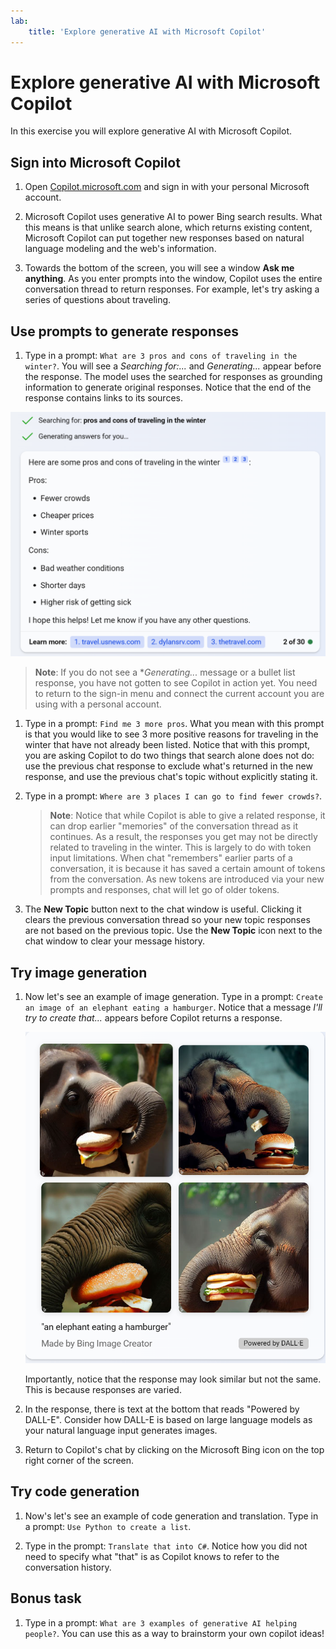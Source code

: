 ```yaml
---
lab:
    title: 'Explore generative AI with Microsoft Copilot'
---
```

# Explore generative AI with Microsoft Copilot

In this exercise you will explore generative AI with Microsoft Copilot. 

## Sign into Microsoft Copilot

1. Open [Copilot.microsoft.com](https://www.copilot.microsoft.com) and sign in with your personal Microsoft account.

1. Microsoft Copilot uses generative AI to power Bing search results. What this means is that unlike search alone, which returns existing content, Microsoft Copilot can put together new responses based on natural language modeling and the web's information.  

1. Towards the bottom of the screen, you will see a window **Ask me anything**. As you enter prompts into the window, Copilot uses the entire conversation thread to return responses. For example, let's try asking a series of questions about traveling.

## Use prompts to generate responses

1. Type in a prompt: `What are 3 pros and cons of traveling in the winter?`. You will see a *Searching for:...* and *Generating...* appear before the response. The model uses the searched for responses as grounding information to generate original responses. Notice that the end of the response contains links to its sources. 

![A screenshot of Copilot's response to a traveling prompt with three bullets for pros and three bullets for cons.](./media/generative-ai/bing-copilot-response-traveling.png) 

> **Note**: If you do not see a **Generating...* message or a bullet list response, you have not gotten to see Copilot in action yet. You need to return to the sign-in menu and connect the current account you are using with a personal account. 
 
1. Type in a prompt: `Find me 3 more pros`. What you mean with this prompt is that you would like to see 3 more positive reasons for traveling in the winter that have not already been listed. Notice that with this prompt, you are asking Copilot to do two things that search alone does not do: use the previous chat response to exclude what's returned in the new response, and use the previous chat's topic without explicitly stating it. 

1. Type in a prompt: `Where are 3 places I can go to find fewer crowds?`. 

    > **Note**: Notice that while Copilot is able to give a related response, it can drop earlier "memories" of the conversation thread as it continues. As a result, the responses you get may not be directly related to traveling in the winter. This is largely to do with token input limitations. When chat "remembers" earlier parts of a conversation, it is because it has saved a certain amount of tokens from the conversation. As new tokens are introduced via your new prompts and responses, chat will let go of older tokens. 

1. The **New Topic** button next to the chat window is useful. Clicking it clears the previous conversation thread so your new topic responses are not based on the previous topic. Use the **New Topic** icon next to the chat window to clear your message history. 

## Try image generation

1. Now let's see an example of image generation. Type in a prompt: `Create an image of an elephant eating a hamburger`. Notice that a message *I'll try to create that...* appears before Copilot returns a response. 

    ![A screenshot of elephants eating hamgburgers.](./media/generative-ai/dall-e-elephant.png)

    Importantly, notice that the response may look similar but not the same. This is because responses are varied.  

1. In the response, there is text at the bottom that reads "Powered by DALL-E". Consider how DALL-E is based on large language models as your natural language input generates images. 

1. Return to Copilot's chat by clicking on the Microsoft Bing icon on the top right corner of the screen. 

## Try code generation

1. Now's let's see an example of code generation and translation. Type in a prompt: `Use Python to create a list`. 

1. Type in the prompt: `Translate that into C#`. Notice how you did not need to specify what "that" is as Copilot knows to refer to the conversation history.

## Bonus task

1. Type in a prompt: `What are 3 examples of generative AI helping people?`. You can use this as a way to brainstorm your own copilot ideas!  

